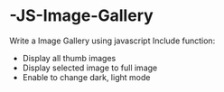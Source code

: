 # -JS-Image-Gallery
Write a Image Gallery using javascript
Include function:
 - Display all thumb images
 - Display selected image to full image
 - Enable to change dark, light mode